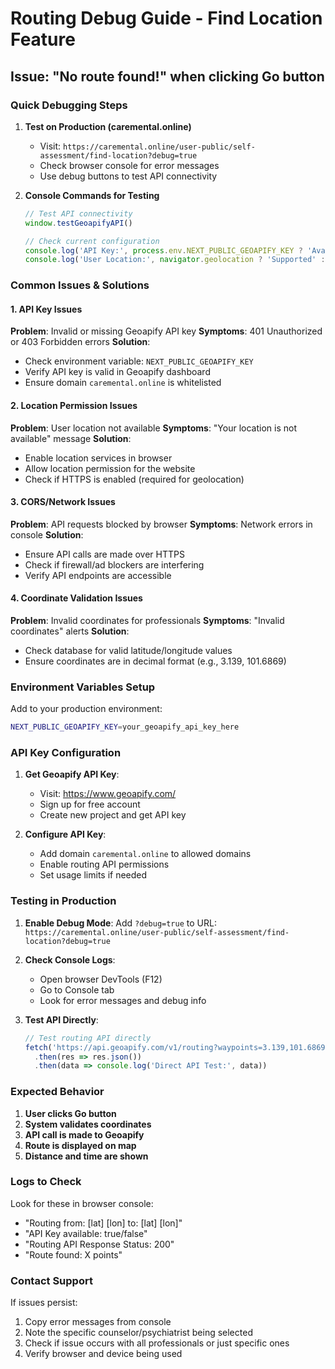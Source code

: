 # Routing Debug Guide - Find Location Feature

## Issue: "No route found!" when clicking Go button

### Quick Debugging Steps

1. **Test on Production (caremental.online)**
   - Visit: `https://caremental.online/user-public/self-assessment/find-location?debug=true`
   - Check browser console for error messages
   - Use debug buttons to test API connectivity

2. **Console Commands for Testing**
   ```javascript
   // Test API connectivity
   window.testGeoapifyAPI()
   
   // Check current configuration
   console.log('API Key:', process.env.NEXT_PUBLIC_GEOAPIFY_KEY ? 'Available' : 'Missing')
   console.log('User Location:', navigator.geolocation ? 'Supported' : 'Not supported')
   ```

### Common Issues & Solutions

#### 1. **API Key Issues**
**Problem**: Invalid or missing Geoapify API key
**Symptoms**: 401 Unauthorized or 403 Forbidden errors
**Solution**:
- Check environment variable: `NEXT_PUBLIC_GEOAPIFY_KEY`
- Verify API key is valid in Geoapify dashboard
- Ensure domain `caremental.online` is whitelisted

#### 2. **Location Permission Issues**
**Problem**: User location not available
**Symptoms**: "Your location is not available" message
**Solution**:
- Enable location services in browser
- Allow location permission for the website
- Check if HTTPS is enabled (required for geolocation)

#### 3. **CORS/Network Issues**
**Problem**: API requests blocked by browser
**Symptoms**: Network errors in console
**Solution**:
- Ensure API calls are made over HTTPS
- Check if firewall/ad blockers are interfering
- Verify API endpoints are accessible

#### 4. **Coordinate Validation Issues**
**Problem**: Invalid coordinates for professionals
**Symptoms**: "Invalid coordinates" alerts
**Solution**:
- Check database for valid latitude/longitude values
- Ensure coordinates are in decimal format (e.g., 3.139, 101.6869)

### Environment Variables Setup

Add to your production environment:
```bash
NEXT_PUBLIC_GEOAPIFY_KEY=your_geoapify_api_key_here
```

### API Key Configuration

1. **Get Geoapify API Key**:
   - Visit: https://www.geoapify.com/
   - Sign up for free account
   - Create new project and get API key

2. **Configure API Key**:
   - Add domain `caremental.online` to allowed domains
   - Enable routing API permissions
   - Set usage limits if needed

### Testing in Production

1. **Enable Debug Mode**:
   Add `?debug=true` to URL: `https://caremental.online/user-public/self-assessment/find-location?debug=true`

2. **Check Console Logs**:
   - Open browser DevTools (F12)
   - Go to Console tab
   - Look for error messages and debug info

3. **Test API Directly**:
   ```javascript
   // Test routing API directly
   fetch('https://api.geoapify.com/v1/routing?waypoints=3.139,101.6869|3.140,101.6879&mode=drive&apiKey=YOUR_KEY')
     .then(res => res.json())
     .then(data => console.log('Direct API Test:', data))
   ```

### Expected Behavior

1. **User clicks Go button**
2. **System validates coordinates**
3. **API call is made to Geoapify**
4. **Route is displayed on map**
5. **Distance and time are shown**

### Logs to Check

Look for these in browser console:
- "Routing from: [lat] [lon] to: [lat] [lon]"
- "API Key available: true/false"
- "Routing API Response Status: 200"
- "Route found: X points"

### Contact Support

If issues persist:
1. Copy error messages from console
2. Note the specific counselor/psychiatrist being selected
3. Check if issue occurs with all professionals or just specific ones
4. Verify browser and device being used 
